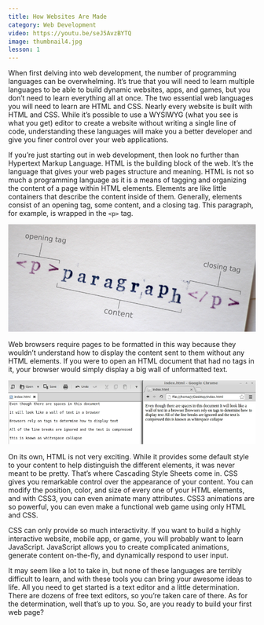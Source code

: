 ```yaml
---
title: How Websites Are Made
category: Web Development
video: https://youtu.be/seJ5AvzBYTQ
image: thumbnail4.jpg
lesson: 1
---
```


When first delving into web development, the number of programming languages can be overwhelming. It’s true that you will need to learn multiple languages to be able to build dynamic websites, apps, and games, but you don’t need to learn everything all at once. The two essential web languages you will need to learn are HTML and CSS. Nearly every website is built with HTML and CSS. While it’s possible to use a WYSIWYG (what you see is what you get) editor to create a website without writing a single line of code, understanding these languages will make you a better developer and give you finer control over your web applications.

If you’re just starting out in web development, then look no further than Hypertext Markup Language. HTML is the building block of the web. It’s the language that gives your web pages structure and meaning. HTML is not so much a programming language as it is a means of tagging and organizing the content of a page within HTML elements. Elements are like little containers that describe the content inside of them. Generally, elements consist of an opening tag, some content, and a closing tag. This paragraph, for example, is wrapped in the `<p>` tag.

![HTML paragraph tag](./pstamp1.jpg)

Web browsers require pages to be formatted in this way because they wouldn’t understand how to display the content sent to them without any HTML elements. If you were to open an HTML document that had no tags in it, your browser would simply display a big wall of unformatted text.

![html page with no tags](./Selection_002.jpg)

On its own, HTML is not very exciting. While it provides some default style to your content to help distinguish the different elements, it was never meant to be pretty. That’s where Cascading Style Sheets come in. CSS gives you remarkable control over the appearance of your content. You can modify the position, color, and size of every one of your HTML elements, and with CSS3, you can even animate many attributes. CSS3 animations are so powerful, you can even make a functional web game using only HTML and CSS.

CSS can only provide so much interactivity. If you want to build a highly interactive website, mobile app, or game, you will probably want to learn JavaScript. JavaScript allows you to create complicated animations, generate content on-the-fly, and dynamically respond to user input.

It may seem like a lot to take in, but none of these languages are terribly difficult to learn, and with these tools you can bring your awesome ideas to life. All you need to get started is a text editor and a little determination. There are dozens of free text editors, so you’re taken care of there. As for the determination, well that’s up to you. So, are you ready to build your first web page?
